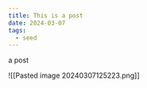 ```yaml
---
title: This is a post
date: 2024-03-07
tags:
  - seed
---
```



a post

![[Pasted image 20240307125223.png]]

